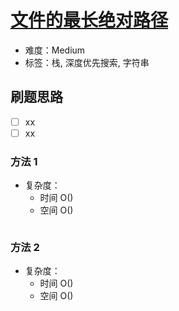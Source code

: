 # [文件的最长绝对路径](https://leetcode-cn.com/problems/longest-absolute-file-path/)

- 难度：Medium
- 标签：栈, 深度优先搜索, 字符串

## 刷题思路

- [ ] xx
- [ ] xx

### 方法 1

- 复杂度：
    - 时间 O()
    - 空间 O()

``` js

```

### 方法 2

- 复杂度：
    - 时间 O()
    - 空间 O()

``` js

```
